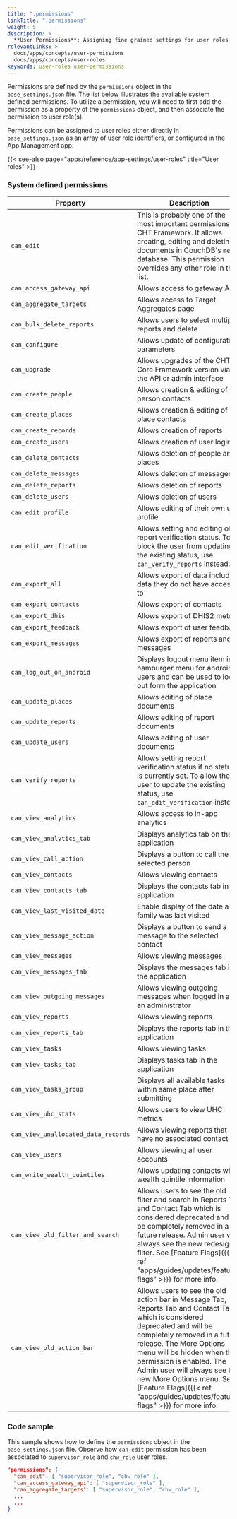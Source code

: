 ```yaml
---
title: ".permissions"
linkTitle: ".permissions"
weight: 5
description: >
  **User Permissions**: Assigning fine grained settings for user roles
relevantLinks: >
  docs/apps/concepts/user-permissions
  docs/apps/concepts/user-roles
keywords: user-roles user-permissions
---
```


Permissions are defined by the `permissions` object in the `base_settings.json` file. The list below illustrates the available system defined permissions. To utilize a permission, you will need to first add the permission as a property of the `permissions` object, and then associate the permission to user role(s).

Permissions can be assigned to user roles either directly in `base_settings.json` as an array of user role identifiers, or configured in the App Management app.

{{< see-also page="apps/reference/app-settings/user-roles" title="User roles" >}}

### System defined permissions

|Property|Description|
|-------|---------|
| `can_edit` | This is probably one of the most important permissions in CHT Framework. It allows creating, editing and deleting documents in CouchDB's `medic` database. This permission overrides any other role in this list. |
| `can_access_gateway_api` | Allows access to gateway API |
| `can_aggregate_targets` | Allows access to Target Aggregates page |
| `can_bulk_delete_reports` | Allows users to select multiple reports and delete |
| `can_configure` | Allows update of configuration parameters |
| `can_upgrade` | Allows upgrades of the CHT Core Framework version via the API or admin interface |
| `can_create_people` | Allows creation & editing of person contacts |
| `can_create_places` | Allows creation & editing of place contacts |
| `can_create_records` | Allows creation of reports |
| `can_create_users` | Allows creation of user logins |
| `can_delete_contacts` | Allows deletion of people and places |
| `can_delete_messages` | Allows deletion of messages |
| `can_delete_reports` | Allows deletion of reports |
| `can_delete_users` | Allows deletion of users |
| `can_edit_profile` | Allows editing of their own user profile |
| `can_edit_verification` | Allows setting and editing of report verification status. To block the user from updating the existing status, use `can_verify_reports` instead. |
| `can_export_all` | Allows export of data including data they do not have access to |
| `can_export_contacts` | Allows export of contacts |
| `can_export_dhis` | Allows export of DHIS2 metrics |
| `can_export_feedback` | Allows export of user feedback |
| `can_export_messages` | Allows export of reports and messages |
| `can_log_out_on_android` |	Displays logout menu item in hamburger menu for android users and can be used to log out form the application |
| `can_update_places` | Allows editing of place documents |
| `can_update_reports` | Allows editing of report documents |
| `can_update_users` | Allows editing of user documents |
| `can_verify_reports` | Allows setting report verification status if no status is currently set. To allow the user to update the existing status, use `can_edit_verification` instead. |
| `can_view_analytics` | Allows access to in-app analytics |
| `can_view_analytics_tab` | Displays analytics tab on the application |
| `can_view_call_action` | Displays a button to call the selected person |
| `can_view_contacts` | Allows viewing contacts |
| `can_view_contacts_tab` |	Displays the contacts tab in the application |
| `can_view_last_visited_date` | Enable display of the date a family was last visited |
| `can_view_message_action` |	Displays a button to send a message to the selected contact |
| `can_view_messages` | Allows viewing messages |
| `can_view_messages_tab` |	Displays the messages tab in the application |
| `can_view_outgoing_messages` | Allows viewing outgoing messages when logged in as an administrator |
| `can_view_reports` | Allows viewing reports |
| `can_view_reports_tab` | Displays the reports tab in the application |
| `can_view_tasks` | Allows viewing tasks |
| `can_view_tasks_tab` | Displays tasks tab in the application |
| `can_view_tasks_group` | Displays all available tasks within same place after submitting |
| `can_view_uhc_stats` | Allows users to view UHC metrics |
| `can_view_unallocated_data_records` | Allows viewing reports that have no associated contact |
| `can_view_users` | Allows viewing all user accounts |
| `can_write_wealth_quintiles` | Allows updating contacts with wealth quintile information |
| `can_view_old_filter_and_search` | Allows users to see the old filter and search in Reports Tab and Contact Tab which is considered deprecated and will be completely removed in a future release. Admin user will always see the new redesigned filter. See [Feature Flags]({{< ref "apps/guides/updates/feature-flags" >}}) for more info.|
| `can_view_old_action_bar` | Allows users to see the old action bar in Message Tab, Reports Tab and Contact Tab which is considered deprecated and will be completely removed in a future release. The More Options menu will be hidden when this permission is enabled. The Admin user will always see the new More Options menu. See [Feature Flags]({{< ref "apps/guides/updates/feature-flags" >}}) for more info.|

### Code sample
This sample shows how to define the `permissions` object in the `base_settings.json` file. Observe how `can_edit` permission has been associated to `supervisor_role` and `chw_role` user roles.
```json
"permissions": {
  "can_edit": [ "supervisor_role", "chw_role" ],
  "can_access_gateway_api": [ "supervisor_role" ],
  "can_aggregate_targets": [ "supervisor_role", "chw_role" ],
  ...
  ...
}
```
